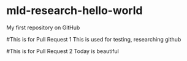 # mld-research-hello-world
My first repository on GitHub

#This is for Pull Request 1
This is used for testing, researching github


#This is for Pull Request 2
Today is beautiful
